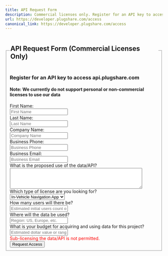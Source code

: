 ```yaml
---
title: API Request Form
description: Commercial licenses only. Register for an API key to access api.plugshare.com
url: https://developer.plugshare.com/access
canonical_link: https://developer.plugshare.com/access
---
```

<form action="https://formspree.io/info@plugshare.com" method="POST" id="access">
  <fieldset>
    <legend><h2>API Request Form (Commercial Licenses Only)</h2></legend>
    <h3>Register for an API key to access api.plugshare.com</h3>
    <h4 class="warning">Note: We currently do not support personal or non-commercial licenses to use our data</h4>
    <div class="fields">
      <div class="input-field">
        <label for="first_name">First Name:</label><br>
        <input type="text" name="first_name" id="first_name" value="" placeholder="First Name" required>
      </div>
      <div class="input-field">
        <label for="last_name">Last Name:</label><br>
        <input type="text" name="last_name" id="last_name" value="" placeholder="Last Name" required>
      </div>
      <div class="input-field">
        <label for="company">Company Name:</label><br>
        <input type="text" name="company" id="company" value="" placeholder="Company Name" required>
      </div>
      <div class="input-field">
        <label for="phone">Business Phone:</label><br>
        <input type="tel" name="phone" id="phone" value="" placeholder="Business Phone" required>
      </div>
      <div class="input-field">
        <label for="email">Business Email:</label><br>
        <input type="email" name="email" id="email" value="" placeholder="Business Email" required>
      </div>
      <div class="input-field">
        <label for="description">What is the proposed use of the data/API?</label><br>
        <textarea rows="4" cols="50" name="description" id="description" required></textarea>
      </div>
      <div class="input-field">
        <label for="type">Which type of license are you looking for?</label><br>
        <select name="type" id="type" required>
          <option value="navigation">In-Vehicle Navigation App</option>
          <option value="mobile">Mobile App</option>
          <option value="website">Website</option>
        </select>
      </div>
      <div class="input-field">
        <label for="users">How many users will there be?</label><br>
        <input type="text" name="users" id="users" value="" placeholder="Estimated initial users count or range" required>
      </div>
      <div class="input-field">
        <label for="region">Where will the data be used?</label><br>
        <input type="text" name="region" id="region" value="" placeholder="Region: US, Europe, etc." required>
      </div>
      <div class="input-field">
        <label for="budget">What is your budget for acquiring and using data for this project?</label><br>
        <input type="text" name="budget" id="budget" value="" placeholder="Estimated dollar value or range" required>
      </div>
      <div style="color: red;">
        Sub-licensing the data/API is not permitted.
      </div>
      <input type="hidden" name="_next" value="thanks" />
    </div>
    <input type="submit" value="Request Access">
  </fieldset>
</form>